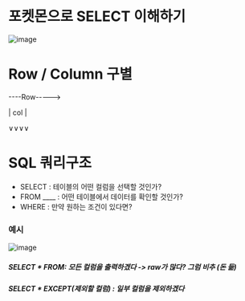 # 포켓몬으로 SELECT 이해하기
![image](https://github.com/user-attachments/assets/28517a7c-8b77-4a62-b83c-0d89981198b1)

# Row / Column 구별
----Row----->

| col |

∨∨∨∨


# SQL 쿼리구조
- SELECT : 테이블의 어떤 컬럼을 선택할 것인가?
- FROM ____ : 어떤 테이블에서 데이터를 확인할 것인가?
- WHERE : 만약 원하는 조건이 있다면?

### 예시
![image](https://github.com/user-attachments/assets/28e52102-414d-471b-80ce-04bf3233099f)

##### SELECT * FROM: 모든 컬럼을 출력하겠다 -> raw가 많다? 그럼 비추 (돈 듦)
##### SELECT * EXCEPT(제외할 컬럼) : 일부 컬럼을 제외하겠다
